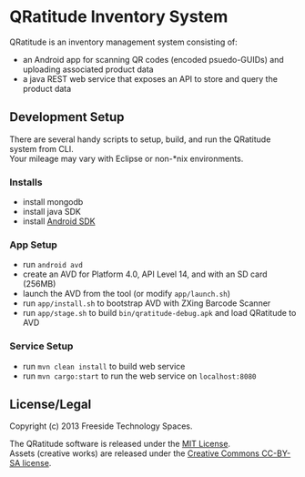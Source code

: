 # QRatitude Inventory System
QRatitude is an inventory management system consisting of:
* an Android app for scanning QR codes (encoded psuedo-GUIDs) and uploading associated product data
* a java REST web service that exposes an API to store and query the product data

## Development Setup
There are several handy scripts to setup, build, and run the QRatitude system from CLI.  
Your mileage may vary with Eclipse or non-*nix environments.

### Installs
* install mongodb
* install java SDK
* install [Android SDK](http://developer.android.com/sdk/index.html)

### App Setup
* run `android avd`
* create an AVD for Platform 4.0, API Level 14, and with an SD card (256MB)
* launch the AVD from the tool (or modify `app/launch.sh`)
* run `app/install.sh` to bootstrap AVD with ZXing Barcode Scanner
* run `app/stage.sh` to build `bin/qratitude-debug.apk` and load QRatitude to AVD

### Service Setup
* run `mvn clean install` to build web service
* run `mvn cargo:start` to run the web service on `localhost:8080`

## License/Legal
Copyright (c) 2013 Freeside Technology Spaces.

The QRatitude software is released under the [MIT License](http://opensource.org/licenses/MIT).  
Assets (creative works) are released under the [Creative Commons CC-BY-SA license](http://creativecommons.org/licenses/by-sa/3.0).
